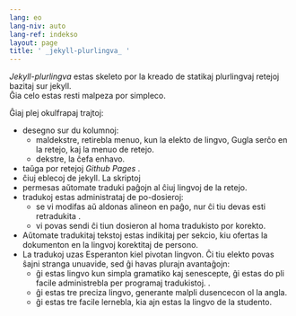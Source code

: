 ```yaml
---
lang: eo
lang-niv: auto
lang-ref: indekso
layout: page
title: ' _jekyll-plurlingva_ '
---
```


 _Jekyll-plurlingva_ estas skeleto por la kreado de statikaj plurlingvaj retejoj bazitaj sur jekyll.  
Ĝia celo estas resti malpeza por simpleco.

Ĝiaj plej okulfrapaj trajtoj:
 * desegno sur du kolumnoj:
   * maldekstre, retirebla menuo, kun la elekto de lingvo, Gugla serĉo en la retejo, kaj la menuo de retejo.
   * dekstre, la ĉefa enhavo.
 * taŭga por retejoj _Github Pages_ .
 * ĉiuj eblecoj de jekyll. La skriptoj
 * permesas aŭtomate traduki paĝojn al ĉiuj lingvoj de la retejo.
 * tradukoj estas administrataj de po-dosieroj:
   * se vi modifas aŭ aldonas alineon en paĝo, nur ĉi tiu devas esti retradukita .
   * vi povas sendi ĉi tiun dosieron al homa tradukisto por korekto.
 * Aŭtomate tradukitaj tekstoj estas indikitaj per sekcio, kiu ofertas la dokumenton en la lingvoj korektitaj de persono.
 * La tradukoj uzas Esperanton kiel pivotan lingvon. Ĉi tiu elekto povas ŝajni stranga unuavide, sed ĝi havas plurajn avantaĝojn:
   * ĝi estas lingvo kun simpla gramatiko kaj senescepte, ĝi estas do pli facile administrebla per programaj tradukistoj. .
   * ĝi estas tre preciza lingvo, generante malpli dusencecon ol la angla.
   * ĝi estas tre facile lernebla, kia ajn estas la lingvo de la studento.


